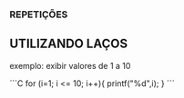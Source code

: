 ### REPETIÇÕES

## UTILIZANDO LAÇOS
exemplo: exibir valores de 1 a 10

´´´C
for (i=1; i <= 10; i++){
    printf("%d",i);
}
´´´